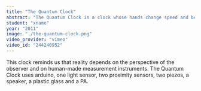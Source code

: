 ```yaml
---
title: "The Quantum Clock"
abstract: "The Quantum Clock is a clock whose hands change speed and behavior in reaction to the environment and the spectator's presence."
student: "xname"
year: "2011"
image: "./the-quantum-clock.png"
video_provider: "vimeo"
video_id: "244240952"
---
```

This clock reminds us that reality depends on the perspective of the observer and on human-made measurement instruments.
The Quantum Clock uses arduino, one light sensor, two proximity sensors, two piezos, a speaker, a plastic glass and a PA.